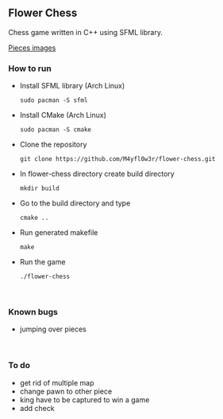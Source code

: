 ## Flower Chess 

Chess game written in C++ using SFML library. <br/>

[Pieces images](https://commons.wikimedia.org/wiki/Category:PNG_chess_pieces/Standard_transparent)

### How to run

- Install SFML library (Arch Linux)<br/>

  ```
  sudo pacman -S sfml
  ```

- Install CMake (Arch Linux)

  ```
  sudo pacman -S cmake
  ```

- Clone the repository

  ```
  git clone https://github.com/M4yfl0w3r/flower-chess.git
  ```

- In flower-chess directory create build directory
  
  ```
  mkdir build 
  ```

- Go to the build directory and type
  
  ```
  cmake ..
  ```

- Run generated makefile

  ```
  make 
  ```

- Run the game 

  ```
  ./flower-chess
  ```


<br/>

### Known bugs
- jumping over pieces

<br/>

### To do
- get rid of multiple map
- change pawn to other piece 
- king have to be captured to win a game
- add check



